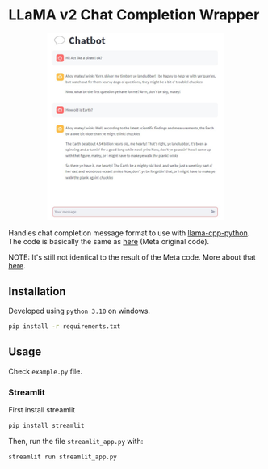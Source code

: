 # LLaMA v2 Chat Completion Wrapper

<p align="center">
  <img src="streamlit_example.jpg" width="350">
</p>

Handles chat completion message format to use with [llama-cpp-python](https://github.com/abetlen/llama-cpp-python).
The code is basically the same as [here](https://github.com/facebookresearch/llama/blob/main/llama/generation.py#L212) (Meta original code).

NOTE: It's still not identical to the result of the Meta code. More about that [here](https://github.com/viniciusarruda/llama-cpp-chat-completion-wrapper/discussions/2). 

## Installation

Developed using `python 3.10` on windows.

```bash
pip install -r requirements.txt
```

## Usage

Check `example.py` file.

### Streamlit 

<!-- ![Streamlit chat example](streamlit_example.jpg) -->

First install streamlit

```bash
pip install streamlit
```

Then, run the file `streamlit_app.py` with:

```bash
streamlit run streamlit_app.py
```
<!-- 
## Resources

TODO -->




